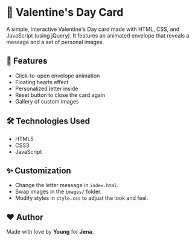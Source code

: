 # 💌 Valentine's Day Card

A simple, interactive Valentine's Day card made with HTML, CSS, and JavaScript (using jQuery). It features an animated envelope that reveals a message and a set of personal images.

## 🌟 Features

- Click-to-open envelope animation
- Floating hearts effect
- Personalized letter inside
- Reset button to close the card again
- Gallery of custom images

## 🛠️ Technologies Used

- HTML5
- CSS3
- JavaScript

## ✨ Customization

- Change the letter message in `index.html`.
- Swap images in the `images/` folder.
- Modify styles in `style.css` to adjust the look and feel.

## ❤️ Author

Made with love by **Young** for **Jena**.
